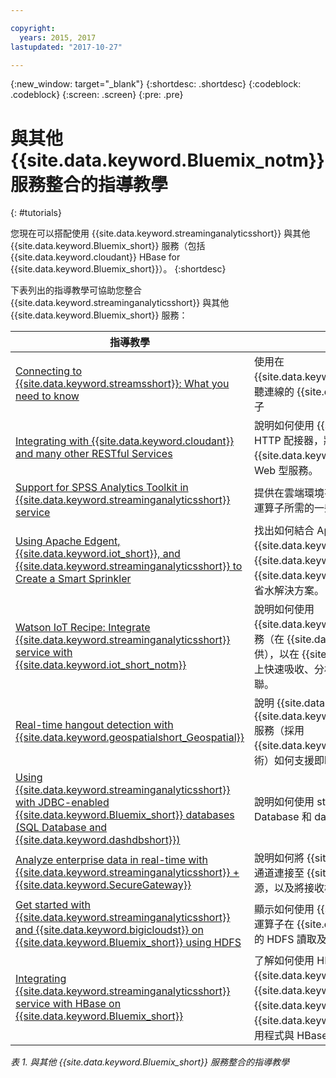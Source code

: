 ```yaml
---

copyright:
  years: 2015, 2017
lastupdated: "2017-10-27"

---
```


<!-- Attribute definitions -->
{:new_window: target="_blank"}
{:shortdesc: .shortdesc}
{:codeblock: .codeblock}
{:screen: .screen}
{:pre: .pre}

# 與其他 {{site.data.keyword.Bluemix_notm}} 服務整合的指導教學
{: #tutorials}


您現在可以搭配使用 {{site.data.keyword.streaminganalyticsshort}} 與其他 {{site.data.keyword.Bluemix_short}} 服務（包括 {{site.data.keyword.cloudant}} HBase for {{site.data.keyword.Bluemix_short}}）。
{:shortdesc}

下表列出的指導教學可協助您整合 {{site.data.keyword.streaminganalyticsshort}} 與其他 {{site.data.keyword.Bluemix_short}} 服務：


| 指導教學| 說明|
|----------|--------|
| [Connecting to {{site.data.keyword.streamsshort}}: What you need to know](https://ibm.co/2iDHfFt) | 使用在 {{site.data.keyword.streaminganalyticsshort}} 接聽連線的 {{site.data.keyword.streamsshort}} 運算子|
| [Integrating with {{site.data.keyword.cloudant}} and many other RESTful Services](https://developer.ibm.com/streamsdev/docs/integrating-with-cloudant-and-many-other-restful-services/) | 說明如何使用 {{site.data.keyword.streamsshort}} HTTP 配接器，將 SPL 應用程式整合到 {{site.data.keyword.cloudant}} 和其他 RESTful、Web 型服務。|
| [Support for SPSS Analytics Toolkit in {{site.data.keyword.streaminganalyticsshort}} service](https://developer.ibm.com/streamsdev/docs/spss-in-bluemix-streaming-analytics-service/) | 提供在雲端環境有效使用 SPSS Analytics Toolkit 運算子所需的一些提示。|
| [Using Apache Edgent, {{site.data.keyword.iot_short}}, and {{site.data.keyword.streaminganalyticsshort}} to Create a Smart Sprinkler](https://developer.ibm.com/bluemix/2016/06/01/better-analytics-with-apache-quarks/)| 找出如何結合 Apache Edgent、{{site.data.keyword.streaminganalyticsshort}}、{{site.data.keyword.iot_short}} 及其他 {{site.data.keyword.Bluemix_short}} 服務以開發省水解決方案。|
| [Watson IoT Recipe: Integrate {{site.data.keyword.streaminganalyticsshort}} service with {{site.data.keyword.iot_short_notm}}](https://developer.ibm.com/recipes/tutorials/integrate-ibm-streaming-analytics-service-with-watson-iot-platform/)| 說明如何使用 {{site.data.keyword.streaminganalyticsshort}} 服務（在 {{site.data.keyword.Bluemix_short}} 上提供），以在 {{site.data.keyword.iot_short_notm}} 上快速吸收、分析 IoT 裝置發佈之事件並產生關聯。|
| [Real-time hangout detection with {{site.data.keyword.geospatialshort_Geospatial}}](https://developer.ibm.com/bluemix/2016/05/27/real-time-hangout-detection/)| 說明 {{site.data.keyword.Bluemix_short}} 中的 {{site.data.keyword.geospatialshort_Geospatial}} 服務（採用 {{site.data.keyword.streaminganalyticsshort}} 技術）如何支援即時停留偵測。|
| [Using {{site.data.keyword.streaminganalyticsshort}} with JDBC-enabled {{site.data.keyword.Bluemix_short}} databases (SQL Database and {{site.data.keyword.dashdbshort}})](https://developer.ibm.com/bluemix/2016/01/26/streaming-analytics-with-jdbc-enabled-databases/)	| 說明如何使用 streamsx.jdbc 工具箱與 SQL Database 和 dashDB 進行整合。|
| [Analyze enterprise data in real-time with {{site.data.keyword.streaminganalyticsshort}} + {{site.data.keyword.SecureGateway}}](https://developer.ibm.com/bluemix/2016/02/17/analyze-enterprise-data-with-streaming-analytics-secure-gateway/)| 說明如何將 {{site.data.keyword.SecureGateway}} 通道連接至 {{site.data.keyword.streamsshort}} 來源，以及將接收槽連接至運轉中的企業資料。|
| [Get started with {{site.data.keyword.streaminganalyticsshort}} and {{site.data.keyword.bigicloudst}} on {{site.data.keyword.Bluemix_short}} using HDFS](https://developer.ibm.com/bluemix/2016/02/26/streaming-analytics-and-biginsights-using-hdfs/)	| 顯示如何使用 {{site.data.keyword.streamsshort}} 運算子在 {{site.data.keyword.Bluemix_short}} 上的 HDFS 讀取及寫入檔案。|
| [Integrating {{site.data.keyword.streaminganalyticsshort}} service with HBase on {{site.data.keyword.Bluemix_short}}](https://developer.ibm.com/streamsdev/docs/integrating-streams-biginsights-hbase-service-bluemix/)| 了解如何使用 HBase for {{site.data.keyword.Bluemix_short}} 工具箱在 {{site.data.keyword.Bluemix_short}} 的 {{site.data.keyword.bigicloudst}} 中整合 {{site.data.keyword.streaminganalyticsshort}} 應用程式與 HBase 伺服器。|

*表 1. 與其他 {{site.data.keyword.Bluemix_short}} 服務整合的指導教學*
